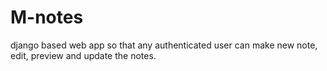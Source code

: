# M-notes
django based web app so that any authenticated user can make new note, edit, preview and update the notes.
